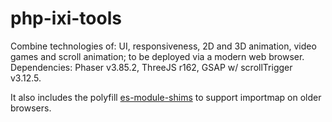# php-ixi-tools

Combine technologies of: UI, responsiveness, 2D and 3D animation, video games and scroll animation; to be deployed via a modern web browser. Dependencies: Phaser v3.85.2, ThreeJS r162, GSAP w/ scrollTrigger v3.12.5.

It also includes the polyfill <a href="https://github.com/guybedford/es-module-shims">es-module-shims</a> to support importmap on older browsers.
